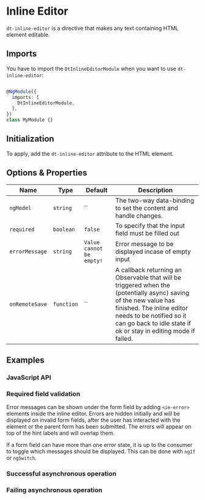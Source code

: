 # Inline Editor

<docs-source-example example="DefaultInlineEditorExample"></docs-source-example>

`dt-inline-editor` is a directive that makes any text containing HTML element editable.

## Imports

You have to import the `DtInlineEditorModule` when you want to use `dt-inline-editor`:

```typescript

@NgModule({
  imports: [
    DtInlineEditorModule,
  ],
})
class MyModule {}

```

## Initialization

To apply, add the `dt-inline-editor` attribute to the HTML element.

## Options & Properties

| Name | Type | Default | Description |
| --- | --- | --- | --- |
| `ngModel` | `string` | `` | The two-way data-binding to set the content and handle changes. |
| `required` | `boolean` | `false` | To specify that the input field must be filled out |
| `errorMessage` | `string` | `Value cannot be empty!` | Error message to be displayed incase of empty input |
| `onRemoteSave` | `function` | `` | A callback returning an Observable that will be triggered when the (potentially async) saving of the new value has finished. The inline editor needs to be notified so it can go back to idle state if ok or stay in editing mode if failed. |

## Examples

### JavaScript API

<docs-source-example example="ApiInlineEditorExample"></docs-source-example>

### Required field validation

<docs-source-example example="RequiredInlineEditorExample"></docs-source-example>

Error messages can be shown under the form field by adding `<ie-error>` elements inside the inline editor.
Errors are hidden initially and will be displayed on invalid form fields, after the user has interacted with the element or the parent form has been submitted.
The errors will appear on top of the hint labels and will overlap them.

If a form field can have more than one error state, it is up to the consumer to toggle which messages should be displayed. This can be done with `ngIf` or `ngSwitch`.

### Successful asynchronous operation

<docs-source-example example="SuccessfulInlineEditorExample"></docs-source-example>

### Failing asynchronous operation

<docs-source-example example="FailingInlineEditorExample"></docs-source-example>
